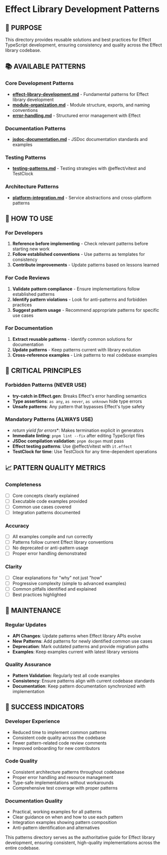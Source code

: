# Effect Library Development Patterns

## 🎯 PURPOSE
This directory provides reusable solutions and best practices for Effect TypeScript development, ensuring consistency and quality across the Effect library codebase.

## 📚 AVAILABLE PATTERNS

### Core Development Patterns
- **[effect-library-development.md](./effect-library-development.md)** - Fundamental patterns for Effect library development
- **[module-organization.md](./module-organization.md)** - Module structure, exports, and naming conventions
- **[error-handling.md](./error-handling.md)** - Structured error management with Effect

### Documentation Patterns
- **[jsdoc-documentation.md](./jsdoc-documentation.md)** - JSDoc documentation standards and examples

### Testing Patterns
- **[testing-patterns.md](./testing-patterns.md)** - Testing strategies with @effect/vitest and TestClock

### Architecture Patterns
- **[platform-integration.md](./platform-integration.md)** - Service abstractions and cross-platform patterns

## 🔧 HOW TO USE

### For Developers
1. **Reference before implementing** - Check relevant patterns before starting new work
2. **Follow established conventions** - Use patterns as templates for consistency
3. **Contribute improvements** - Update patterns based on lessons learned

### For Code Reviews
1. **Validate pattern compliance** - Ensure implementations follow established patterns
2. **Identify pattern violations** - Look for anti-patterns and forbidden practices
3. **Suggest pattern usage** - Recommend appropriate patterns for specific use cases

### For Documentation
1. **Extract reusable patterns** - Identify common solutions for documentation
2. **Update patterns** - Keep patterns current with library evolution
3. **Cross-reference examples** - Link patterns to real codebase examples

## 🚨 CRITICAL PRINCIPLES

### Forbidden Patterns (NEVER USE)
- **try-catch in Effect.gen**: Breaks Effect's error handling semantics
- **Type assertions**: `as any`, `as never`, `as unknown` hide type errors
- **Unsafe patterns**: Any pattern that bypasses Effect's type safety

### Mandatory Patterns (ALWAYS USE)
- **return yield* for errors**: Makes termination explicit in generators
- **Immediate linting**: `pnpm lint --fix` after editing TypeScript files
- **JSDoc compilation validation**: `pnpm docgen` must pass
- **Effect testing patterns**: Use @effect/vitest with `it.effect`
- **TestClock for time**: Use TestClock for any time-dependent operations

## 📈 PATTERN QUALITY METRICS

### Completeness
- [ ] Core concepts clearly explained
- [ ] Executable code examples provided
- [ ] Common use cases covered
- [ ] Integration patterns documented

### Accuracy
- [ ] All examples compile and run correctly
- [ ] Patterns follow current Effect library conventions
- [ ] No deprecated or anti-pattern usage
- [ ] Proper error handling demonstrated

### Clarity
- [ ] Clear explanations for "why" not just "how"
- [ ] Progressive complexity (simple to advanced examples)
- [ ] Common pitfalls identified and explained
- [ ] Best practices highlighted

## 🔄 MAINTENANCE

### Regular Updates
- **API Changes**: Update patterns when Effect library APIs evolve
- **New Patterns**: Add patterns for newly identified common use cases
- **Deprecation**: Mark outdated patterns and provide migration paths
- **Examples**: Keep examples current with latest library versions

### Quality Assurance
- **Pattern Validation**: Regularly test all code examples
- **Consistency**: Ensure patterns align with current codebase standards
- **Documentation**: Keep pattern documentation synchronized with implementation

## 🎯 SUCCESS INDICATORS

### Developer Experience
- Reduced time to implement common patterns
- Consistent code quality across the codebase
- Fewer pattern-related code review comments
- Improved onboarding for new contributors

### Code Quality
- Consistent architecture patterns throughout codebase
- Proper error handling and resource management
- Type-safe implementations without workarounds
- Comprehensive test coverage with proper patterns

### Documentation Quality
- Practical, working examples for all patterns
- Clear guidance on when and how to use each pattern
- Integration examples showing pattern composition
- Anti-pattern identification and alternatives

This patterns directory serves as the authoritative guide for Effect library development, ensuring consistent, high-quality implementations across the entire codebase.